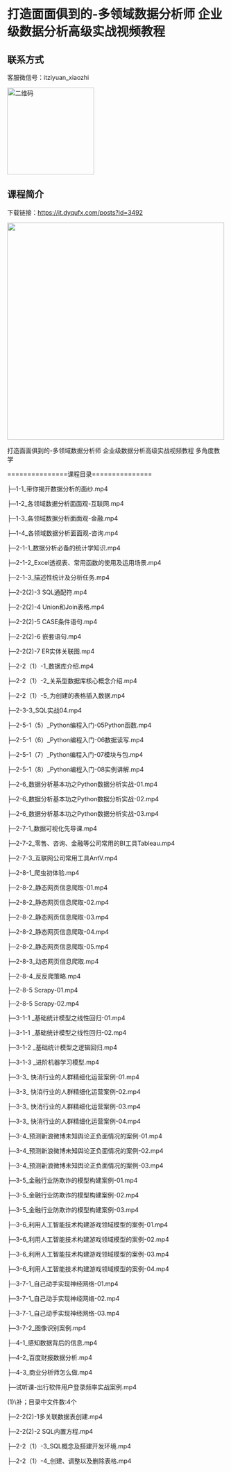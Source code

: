 # 打造面面俱到的-多领域数据分析师 企业级数据分析高级实战视频教程

## 联系方式

客服微信号：itziyuan_xiaozhi

<img src="https://ziyuanyun.oss-cn-guangzhou.aliyuncs.com/common/20240614073449/666b82192834a.jpg" width="200" height="200" alt="二维码">

## 课程简介

下载链接：https://it.dyqufx.com/posts?id=3492

<img src="https://ziyuanyun.oss-cn-guangzhou.aliyuncs.com/yun/20240515185207/664493d7e1740.jpg" width="500" alt="">

  

 打造面面俱到的-多领域数据分析师 企业级数据分析高级实战视频教程 多角度教学

 ===============课程目录===============

 ├─1-1_带你揭开数据分析的面纱.mp4

 ├─1-2_各领域数据分析面面观-互联网.mp4

 ├─1-3_各领域数据分析面面观-金融.mp4

 ├─1-4_各领域数据分析面面观-咨询.mp4

 ├─2-1-1_数据分析必备的统计学知识.mp4

 ├─2-1-2_Excel透视表、常用函数的使用及运用场景.mp4

 ├─2-1-3_描述性统计及分析任务.mp4

 ├─2-2(2)-3 SQL通配符.mp4

 ├─2-2(2)-4 Union和Join表格.mp4

 ├─2-2(2)-5 CASE条件语句.mp4

 ├─2-2(2)-6 嵌套语句.mp4

 ├─2-2(2)-7 ER实体关联图.mp4

 ├─2-2（1）-1_数据库介绍.mp4

 ├─2-2（1）-2_关系型数据库核心概念介绍.mp4

 ├─2-2（1）-5_为创建的表格插入数据.mp4

 ├─2-3-3_SQL实战04.mp4

 ├─2-5-1（5）_Python编程入门-05Python函数.mp4

 ├─2-5-1（6）_Python编程入门-06数据读写.mp4

 ├─2-5-1（7）_Python编程入门-07模块与包.mp4

 ├─2-5-1（8）_Python编程入门-08实例讲解.mp4

 ├─2-6_数据分析基本功之Python数据分析实战-01.mp4

 ├─2-6_数据分析基本功之Python数据分析实战-02.mp4

 ├─2-6_数据分析基本功之Python数据分析实战-03.mp4

 ├─2-7-1_数据可视化先导课.mp4

 ├─2-7-2_零售、咨询、金融等公司常用的BI工具Tableau.mp4

 ├─2-7-3_互联网公司常用工具AntV.mp4

 ├─2-8-1_爬虫初体验.mp4

 ├─2-8-2_静态网页信息爬取-01.mp4

 ├─2-8-2_静态网页信息爬取-02.mp4

 ├─2-8-2_静态网页信息爬取-03.mp4

 ├─2-8-2_静态网页信息爬取-04.mp4

 ├─2-8-2_静态网页信息爬取-05.mp4

 ├─2-8-3_动态网页信息爬取.mp4

 ├─2-8-4_反反爬策略.mp4

 ├─2-8-5 Scrapy-01.mp4

 ├─2-8-5 Scrapy-02.mp4

 ├─3-1-1 _基础统计模型之线性回归-01.mp4

 ├─3-1-1 _基础统计模型之线性回归-02.mp4

 ├─3-1-2 _基础统计模型之逻辑回归.mp4

 ├─3-1-3 _进阶机器学习模型.mp4

 ├─3-3_ 快消行业的人群精细化运营案例-01.mp4

 ├─3-3_ 快消行业的人群精细化运营案例-02.mp4

 ├─3-3_ 快消行业的人群精细化运营案例-03.mp4

 ├─3-3_ 快消行业的人群精细化运营案例-04.mp4

 ├─3-4_预测新浪微博未知舆论正负面情况的案例-01.mp4

 ├─3-4_预测新浪微博未知舆论正负面情况的案例-02.mp4

 ├─3-4_预测新浪微博未知舆论正负面情况的案例-03.mp4

 ├─3-5_金融行业防欺诈的模型构建案例-01.mp4

 ├─3-5_金融行业防欺诈的模型构建案例-02.mp4

 ├─3-5_金融行业防欺诈的模型构建案例-03.mp4

 ├─3-6_利用人工智能技术构建游戏领域模型的案例-01.mp4

 ├─3-6_利用人工智能技术构建游戏领域模型的案例-02.mp4

 ├─3-6_利用人工智能技术构建游戏领域模型的案例-03.mp4

 ├─3-6_利用人工智能技术构建游戏领域模型的案例-04.mp4

 ├─3-7-1_自己动手实现神经网络-01.mp4

 ├─3-7-1_自己动手实现神经网络-02.mp4

 ├─3-7-1_自己动手实现神经网络-03.mp4

 ├─3-7-2_图像识别案例.mp4

 ├─4-1_感知数据背后的信息.mp4

 ├─4-2_百度财报数据分析.mp4

 ├─4-3_商业分析师怎么做.mp4

 ├─试听课-出行软件用户登录频率实战案例.mp4

 (1)\补；目录中文件数:4个

 ├─2-2(2)-1多关联数据表创建.mp4

 ├─2-2(2)-2 SQL内置方程.mp4

 ├─2-2（1）-3_SQL概念及搭建开发环境.mp4

 ├─2-2（1）-4_创建、调整以及删除表格.mp4

  